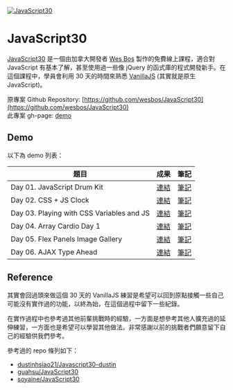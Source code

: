 [![JavaScript30](https://javascript30.com/images/JS3-social-share.png "JavaScript30")](https://javascript30.com/)

# JavaScript30

[JavaScript30](https://javascript30.com/) 是一個由加拿大開發者 [Wes Bos](https://twitter.com/wesbos) 製作的免費線上課程，適合對 JavaScript 有基本了解，甚至使用過一些像 jQuery 的函式庫的程式開發新手。在這個課程中，學員會利用 30 天的時間來熟悉 [VanillaJS](http://vanilla-js.com/) (其實就是原生 JavaScript)。

原專案 Github Repository: [https://github.com/wesbos/JavaScript30](https://github.com/wesbos/JavaScript30)
<br />
此專案 gh-page: [demo](https://dandelion64.github.io/JavaScript30-dandelion)

## Demo

以下為 demo 列表：

| 題目 | 成果 | 筆記 |
| --- | --- | --- |
| Day 01. JavaScript Drum Kit | [連結](https://dandelion64.github.io/JavaScript30-dandelion/01%20-%20JavaScript%20Drum%20Kit/) | [筆記](https://github.com/dandelion64/Javascript30-dandelion/tree/main/01%20-%20JavaScript%20Drum%20Kit) |
| Day 02. CSS + JS Clock | [連結](https://dandelion64.github.io/JavaScript30-dandelion/02%20-%20JS%20and%20CSS%20Clock/) | [筆記](https://github.com/dandelion64/Javascript30-dandelion/tree/main/02%20-%20JS%20and%20CSS%20Clock) |
| Day 03. Playing with CSS Variables and JS | [連結](https://dandelion64.github.io/JavaScript30-dandelion/03%20-%20CSS%20Variables/) | [筆記](https://github.com/dandelion64/Javascript30-dandelion/tree/main/03%20-%20CSS%20Variables) |
| Day 04. Array Cardio Day 1 | [連結](https://dandelion64.github.io/JavaScript30-dandelion/04%20-%20Array%20Cardio%20Day%201/) | [筆記](https://github.com/dandelion64/Javascript30-dandelion/tree/main/04%20-%20Array%20Cardio%20Day%201) |
| Day 05. Flex Panels Image Gallery | [連結](https://dandelion64.github.io/JavaScript30-dandelion/05%20-%20Flex%20Panel%20Gallery/) | [筆記](https://github.com/dandelion64/Javascript30-dandelion/tree/main/05%20-%20Flex%20Panel%20Gallery) |
| Day 06. AJAX Type Ahead | [連結](https://dandelion64.github.io/JavaScript30-dandelion/06%20-%20Type%20Ahead/) | [筆記](https://github.com/dandelion64/Javascript30-dandelion/tree/main/06%20-%20Type%20Ahead) |

## Reference

其實會回過頭來做這個 30 天的 VanillaJS 練習是希望可以回到原點接觸一些自己可能沒有實作過的功能，以終為始，在這個過程中留下一些紀錄。

在實作過程中也參考過其他前輩挑戰時的經驗，一方面是想參考其他人擴充過的延伸練習，一方面也是希望可以學習其他做法。非常感謝以前的挑戰者們願意留下自己的經驗供我們參考。

參考過的 repo 條列如下：

* [dustinhsiao21/Javascript30-dustin](https://github.com/dustinhsiao21/Javascript30-dustin)
* [guahsu/JavaScript30](https://github.com/guahsu/JavaScript30)
* [soyaine/JavaScript30](https://github.com/soyaine/JavaScript30)
